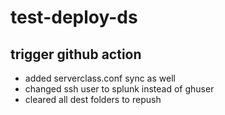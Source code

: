 # test-deploy-ds
## trigger github action

- added serverclass.conf sync as well
- changed ssh user to splunk instead of ghuser
- cleared all dest folders to repush 

